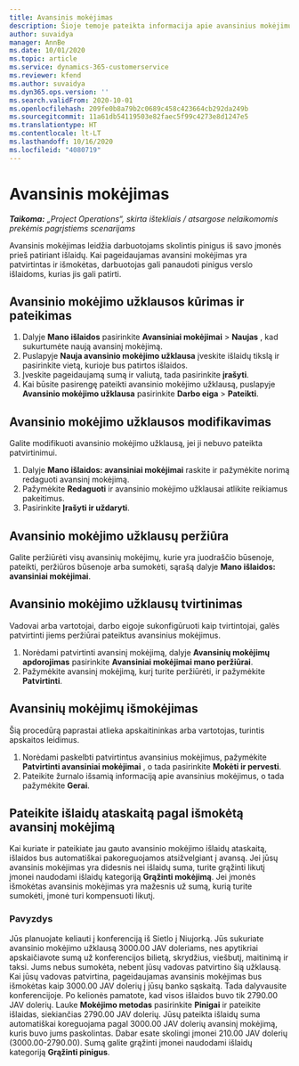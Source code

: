 ```yaml
---
title: Avansinis mokėjimas
description: Šioje temoje pateikta informacija apie avansinius mokėjimus.
author: suvaidya
manager: AnnBe
ms.date: 10/01/2020
ms.topic: article
ms.service: dynamics-365-customerservice
ms.reviewer: kfend
ms.author: suvaidya
ms.dyn365.ops.version: ''
ms.search.validFrom: 2020-10-01
ms.openlocfilehash: 209fe0b8a79b2c0689c458c423664cb292da249b
ms.sourcegitcommit: 11a61db54119503e82faec5f99c4273e8d1247e5
ms.translationtype: HT
ms.contentlocale: lt-LT
ms.lasthandoff: 10/16/2020
ms.locfileid: "4080719"
---
```

# <a name="cash-advance"></a>Avansinis mokėjimas

_**Taikoma:** „Project Operations“, skirta ištekliais / atsargose nelaikomomis prekėmis pagrįstiems scenarijams_

Avansinis mokėjimas leidžia darbuotojams skolintis pinigus iš savo įmonės prieš patiriant išlaidų. Kai pageidaujamas avansini mokėjimas yra patvirtintas ir išmokėtas, darbuotojas gali panaudoti pinigus verslo išlaidoms, kurias jis gali patirti. 

## <a name="create-and-submit-a-cash-advance-request"></a>Avansinio mokėjimo užklausos kūrimas ir pateikimas

1. Dalyje **Mano išlaidos** pasirinkite **Avansiniai mokėjimai** > **Naujas** , kad sukurtumėte naują avansinį mokėjimą. 
2. Puslapyje **Nauja avansinio mokėjimo užklausa** įveskite išlaidų tikslą ir pasirinkite vietą, kurioje bus patirtos išlaidos.
3. Įveskite pageidaujamą sumą ir valiutą, tada pasirinkite **įrašyti**. 
4. Kai būsite pasirengę pateikti avansinio mokėjimo užklausą, puslapyje **Avansinio mokėjimo užklausa** pasirinkite **Darbo eiga** > **Pateikti**.

## <a name="modify-a-cash-advance-request"></a>Avansinio mokėjimo užklausos modifikavimas

Galite modifikuoti avansinio mokėjimo užklausą, jei ji nebuvo pateikta patvirtinimui.

1. Dalyje **Mano išlaidos: avansiniai mokėjimai** raskite ir pažymėkite norimą redaguoti avansinį mokėjimą.
2. Pažymėkite **Redaguoti** ir avansinio mokėjimo užklausai atlikite reikiamus pakeitimus. 
3. Pasirinkite **Įrašyti ir uždaryti**.


## <a name="view-cash-advance-requests"></a>Avansinio mokėjimo užklausų peržiūra
Galite peržiūrėti visų avansinių mokėjimų, kurie yra juodraščio būsenoje, pateikti, peržiūros būsenoje arba sumokėti, sąrašą dalyje **Mano išlaidos: avansiniai mokėjimai**. 

## <a name="approve-cash-advance-requests"></a>Avansinio mokėjimo užklausų tvirtinimas

Vadovai arba vartotojai, darbo eigoje sukonfigūruoti kaip tvirtintojai, galės patvirtinti jiems peržiūrai pateiktus avansinius mokėjimus. 

1. Norėdami patvirtinti avansinį mokėjimą, dalyje **Avansinių mokėjimų apdorojimas** pasirinkite **Avansiniai mokėjimai mano peržiūrai**.
2. Pažymėkite avansinį mokėjimą, kurį turite peržiūrėti, ir pažymėkite **Patvirtinti**.  

## <a name="pay-cash-advances"></a>Avansinių mokėjimų išmokėjimas 
Šią procedūrą paprastai atlieka apskaitininkas arba vartotojas, turintis apskaitos leidimus.

1. Norėdami paskelbti patvirtintus avansinius mokėjimus, pažymėkite **Patvirtinti avansiniai mokėjimai** , o tada pasirinkite **Mokėti ir pervesti**.  
2. Pateikite žurnalo išsamią informaciją apie avansinius mokėjimus, o tada pažymėkite **Gerai**. 

## <a name="submit-an-expense-report-against-a-paid-cash-advance"></a>Pateikite išlaidų ataskaitą pagal išmokėtą avansinį mokėjimą 

Kai kuriate ir pateikiate jau gauto avansinio mokėjimo išlaidų ataskaitą, išlaidos bus automatiškai pakoreguojamos atsižvelgiant į avansą. Jei jūsų avansinis mokėjimas yra didesnis nei išlaidų suma, turite grąžinti likutį įmonei naudodami išlaidų kategoriją **Grąžinti mokėjimą**. Jei įmonės išmokėtas avansinis mokėjimas yra mažesnis už sumą, kurią turite sumokėti, įmonė turi kompensuoti likutį. 

### <a name="example"></a>Pavyzdys
Jūs planuojate keliauti į konferenciją iš Sietlo į Niujorką. Jūs sukuriate avansinio mokėjimo užklausą 3000.00 JAV doleriams, nes apytikriai apskaičiavote sumą už konferencijos bilietą, skrydžius, viešbutį, maitinimą ir taksi. Jums nebus sumokėta, nebent jūsų vadovas patvirtino šią užklausą. Kai jūsų vadovas patvirtina, pageidaujamas avansinis mokėjimas bus išmokėtas kaip 3000.00 JAV dolerių į jūsų banko sąskaitą. Tada dalyvausite konferencijoje. Po kelionės pamatote, kad visos išlaidos buvo tik 2790.00 JAV dolerių. Lauke **Mokėjimo metodas** pasirinkite **Pinigai** ir pateikite išlaidas, siekiančias 2790.00 JAV dolerių. Jūsų pateikta išlaidų suma automatiškai koreguojama pagal 3000.00 JAV dolerių avansinį mokėjimą, kuris buvo jums paskolintas. Dabar esate skolingi įmonei 210.00 JAV dolerių (3000.00-2790.00). Sumą galite grąžinti įmonei naudodami išlaidų kategoriją **Grąžinti pinigus**. 
